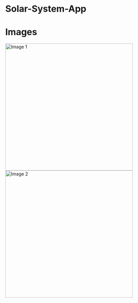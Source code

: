 # Solar-System-App
# Images
<img src="https://user-images.githubusercontent.com/75619408/188951342-df4ebc67-9ceb-4a9f-bbb1-b31341354ce6.jpg" alt="Image 1" width="400" /> <img src="https://user-images.githubusercontent.com/75619408/188951470-a3c28dec-6f4a-4006-b33c-2cbc66f59aa5.jpg" alt="Image 2" width="400" />

